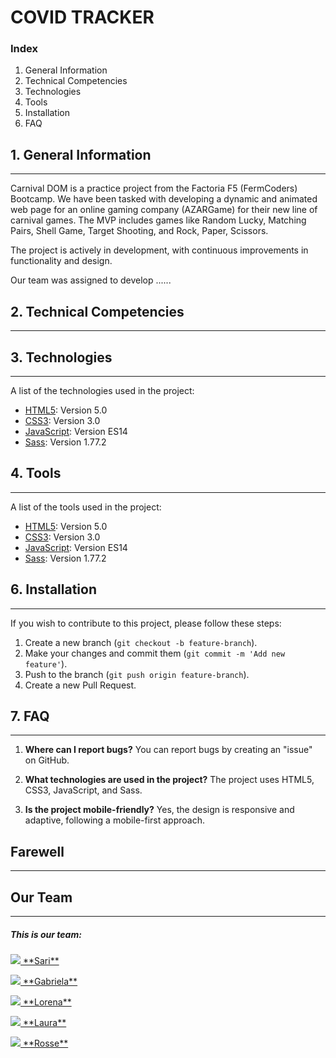 # COVID TRACKER

### Index
1. General Information
2. Technical Competencies
3. Technologies
4. Tools
5. Installation
6. FAQ

## 1. General Information
***
Carnival DOM is a practice project from the Factoria F5 (FermCoders) Bootcamp.
We have been tasked with developing a dynamic and animated web page for an online gaming company (AZARGame) for their new line of carnival games. The MVP includes games like Random Lucky, Matching Pairs, Shell Game, Target Shooting, and Rock, Paper, Scissors.

The project is actively in development, with continuous improvements in functionality and design.

Our team was assigned to develop ......

## 2. Technical Competencies
***


## 3. Technologies
***
A list of the technologies used in the project:
* [HTML5](https://developer.mozilla.org/en-US/docs/Web/Guide/HTML/HTML5): Version 5.0
* [CSS3](https://developer.mozilla.org/en-US/docs/Web/CSS): Version 3.0
* [JavaScript](https://developer.mozilla.org/en-US/docs/Web/JavaScript): Version ES14
* [Sass](https://sass-lang.com/): Version 1.77.2

## 4. Tools
***
A list of the tools used in the project:
* [HTML5](https://developer.mozilla.org/en-US/docs/Web/Guide/HTML/HTML5): Version 5.0
* [CSS3](https://developer.mozilla.org/en-US/docs/Web/CSS): Version 3.0
* [JavaScript](https://developer.mozilla.org/en-US/docs/Web/JavaScript): Version ES14
* [Sass](https://sass-lang.com/): Version 1.77.2

## 6. Installation
***
If you wish to contribute to this project, please follow these steps:
1. Create a new branch 
(`git checkout -b feature-branch`).
2. Make your changes and commit them 
(`git commit -m 'Add new feature'`).
3. Push to the branch 
(`git push origin feature-branch`).
4. Create a new Pull Request.

## 7. FAQ
***

1. **Where can I report bugs?**
   You can report bugs by creating an "issue" on GitHub.

2. **What technologies are used in the project?**
   The project uses HTML5, CSS3, JavaScript, and Sass.

3. **Is the project mobile-friendly?**
Yes, the design is responsive and adaptive, following a mobile-first approach.

## Farewell
***

## Our Team
***
##### This is our team: 

<p> <a href="https://github.com/Sarii4">
    <img src="https://img.shields.io/badge/GitHub-100000?style=for-the-badge&logo=github&logoColor=white"> **Sari**</a></p>
<p> <a href="https://github.com/GabyRosas">
    <img src="https://img.shields.io/badge/GitHub-100000?style=for-the-badge&logo=github&logoColor=white"> **Gabriela**</a></p>
<p> <a href="https://github.com/loren-2">
    <img src="https://img.shields.io/badge/GitHub-100000?style=for-the-badge&logo=github&logoColor=white"> **Lorena**</a></p>
<p> <a href="https://github.com/LauraGDev">
    <img src="https://img.shields.io/badge/GitHub-100000?style=for-the-badge&logo=github&logoColor=white"> **Laura**</a></p>
<p> <a href="https://github.com/castellanorn">
    <img src="https://img.shields.io/badge/GitHub-100000?style=for-the-badge&logo=github&logoColor=white"> **Rosse**</a></p>
